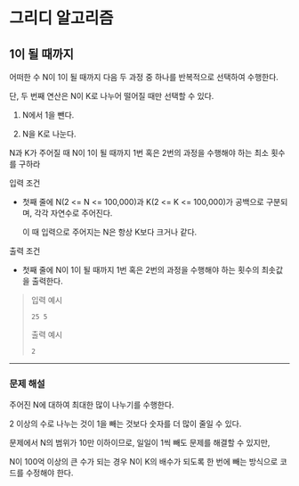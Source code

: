 # 그리디 알고리즘

## 1이 될 때까지

어떠한 수 N이 1이 될 때까지 다음 두 과정 중 하나를 반복적으로 선택하여 수행한다.

단, 두 번째 연산은 N이 K로 나누어 떨어질 때만 선택할 수 있다.

1. N에서 1을 뺀다.

2. N을 K로 나눈다.

N과 K가 주어질 때 N이 1이 될 때까지 1번 혹은 2번의 과정을 수행해야 하는 최소 횟수를 구하라

입력 조건

- 첫째 줄에 N(2 <= N <= 100,000)과 K(2 <= K <= 100,000)가 공백으로 구분되며, 각각 자연수로 주어진다.

  이 때 입력으로 주어지는 N은 항상 K보다 크거나 같다.

출력 조건

- 첫째 줄에 N이 1이 될 때까지 1번 혹은 2번의 과정을 수행해야 하는 횟수의 최솟값을 출력한다.

> 입력 예시
> 
> ```text
> 25 5
> ```
> 
> 출력 예시
> 
> `2`
 
---

### 문제 해설

주어진 N에 대하여 최대한 많이 나누기를 수행한다.

2 이상의 수로 나누는 것이 1을 빼는 것보다 숫자를 더 많이 줄일 수 있다.

문제에서 N의 범위가 10만 이하이므로, 일일이 1씩 빼도 문제를 해결할 수 있지만,

N이 100억 이상의 큰 수가 되는 경우 N이 K의 배수가 되도록 한 번에 빼는 방식으로 코드를 수정해야 한다.

